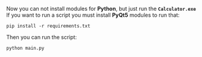 Now you can not install modules for **Python**, but just run the **`Calculator.exe`**
If you want to run a script you must install **PyQt5** modules to run that:
```
pip install -r requirements.txt
```
Then you can run the script:
```
python main.py
```
